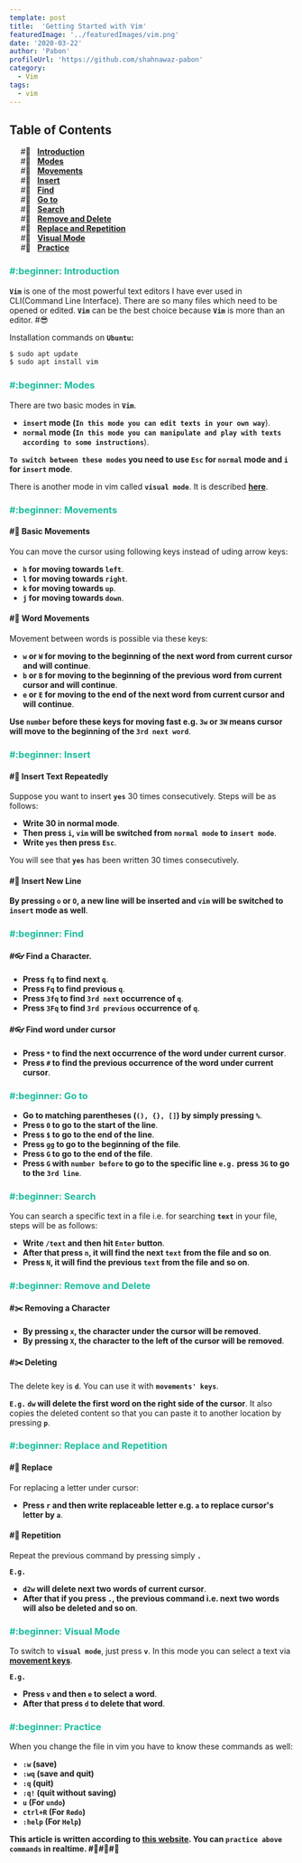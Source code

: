 ```yaml
---
template: post
title:  'Getting Started with Vim'
featuredImage: '../featuredImages/vim.png'
date: '2020-03-22'
author: 'Pabon'
profileUrl: 'https://github.com/shahnawaz-pabon'
category:
  - Vim
tags: 
  - vim
---
```


## Table of Contents
&nbsp;&nbsp;&nbsp;&nbsp; #:beginner: &nbsp; **[Introduction](#introduction)** <br/>
&nbsp;&nbsp;&nbsp;&nbsp; #:beginner: &nbsp; **[Modes](#modes)** <br/>
&nbsp;&nbsp;&nbsp;&nbsp; #:beginner: &nbsp; **[Movements](#movements)** <br/>
&nbsp;&nbsp;&nbsp;&nbsp; #:beginner: &nbsp; **[Insert](#insert)** <br/>
&nbsp;&nbsp;&nbsp;&nbsp; #:beginner: &nbsp; **[Find](#find)** <br/>
&nbsp;&nbsp;&nbsp;&nbsp; #:beginner: &nbsp; **[Go to](#goto)** <br/>
&nbsp;&nbsp;&nbsp;&nbsp; #:beginner: &nbsp; **[Search](#search)** <br/>
&nbsp;&nbsp;&nbsp;&nbsp; #:beginner: &nbsp; **[Remove and Delete](#remove-delete)** <br/>
&nbsp;&nbsp;&nbsp;&nbsp; #:beginner: &nbsp; **[Replace and Repetition](#replace-repetition)** <br/>
&nbsp;&nbsp;&nbsp;&nbsp; #:beginner: &nbsp; **[Visual Mode](#visual-mode)** <br/>
&nbsp;&nbsp;&nbsp;&nbsp; #:beginner: &nbsp; **[Practice](#practice)** <br/>

<h3 id="introduction" style="color: #1abc9c">#:beginner: Introduction</h3>

**`Vim`** is one of the most powerful text editors I have ever used in CLI(Command Line Interface). There are so many files which need to be opened or edited. **`Vim`** can be the best choice because **`Vim`** is more than an editor. #:sunglasses:


Installation commands on **`Ubuntu`:**

<div class=fakeMenu>
  <div class="fakeButtons fakeClose"></div>
  <div class="fakeButtons fakeMinimize"></div>
  <div class="fakeButtons fakeZoom"></div>
</div>

```bash
$ sudo apt update
$ sudo apt install vim
```

<h3 id="modes" style="color: #1abc9c">#:beginner: Modes</h3>

There are two basic modes in **`Vim`**.
- **`insert` mode (`In this mode you can edit texts in your own way`**).
- **`normal` mode (`In this mode you can manipulate and play with texts according to some instructions`**).

**`To switch between these modes` you need to use `Esc` for `normal` mode and `i` for `insert` mode**.

There is another mode in vim called **`visual mode`**. It is described **[here](#visual-mode)**.

<h3 id="movements" style="color: #1abc9c">#:beginner: Movements</h3>

#### #:walking: Basic Movements

You can move the cursor using following keys instead of uding arrow keys:

- **`h` for moving towards `left`**.
- **`l` for moving towards `right`**.
- **`k` for moving towards `up`**.
- **`j` for moving towards `down`**.

#### #:walking: Word Movements

Movement between words is possible via these keys:

- **`w` or `W` for moving to the beginning of the next word from current cursor and will continue**.
- **`b` or `B` for moving to the beginning of the previous word from current cursor and will continue**.
- **`e` or `E` for moving to the end of the next word from current cursor and will continue**.

**Use `number` before these keys for moving fast e.g. `3w` or `3W` means cursor will move to the beginning of the `3rd next word`**.

<h3 id="insert" style="color: #1abc9c">#:beginner: Insert</h3>

#### #:pencil: Insert Text Repeatedly

Suppose you want to insert **`yes`** 30 times consecutively. Steps will be as follows:

- **Write 30 in normal mode**.
- **Then press `i`, `vim` will be switched from `normal mode` to `insert mode`**.
- **Write `yes` then press `Esc`**.

You will see that **`yes`** has been written 30 times consecutively.

#### #:pencil: Insert New Line

**By pressing `o` or `O`, a new line will be inserted and `vim` will be switched to `insert` mode as well**.

<h3 id="find" style="color: #1abc9c">#:beginner: Find</h3>

#### #:eyeglasses: Find a Character.

- **Press `fq` to find next `q`**.
- **Press `Fq` to find previous `q`**.
- **Press `3fq` to find `3rd next` occurrence of `q`**.
- **Press `3Fq` to find `3rd previous` occurrence of `q`**.

#### #:eyeglasses: Find word under cursor

- **Press `*` to find the next occurrence of the word under current cursor**.
- **Press `#` to find the previous occurrence of the word under current cursor**.

<h3 id="goto" style="color: #1abc9c">#:beginner: Go to</h3>

- **Go to matching parentheses (`(), {}, []`) by simply pressing `%`**.
- **Press `0` to go to the start of the line**.
- **Press `$` to go to the end of the line**.
- **Press `gg` to go to the beginning of the file**.
- **Press `G` to go to the end of the file**.
- **Press `G` with `number before` to go to the specific line `e.g.` press `3G` to go to the `3rd line`**.

<h3 id="search" style="color: #1abc9c">#:beginner: Search</h3>

You can search a specific text in a file i.e. for searching **`text`** in your file, steps will be as follows:

- **Write `/text` and then hit `Enter` button**.
- **After that press `n`, it will find the next `text` from the file and so on**.
- **Press `N`, it will find the previous `text` from the file and so on**.

<h3 id="remove-delete" style="color: #1abc9c">#:beginner: Remove and Delete</h3>

#### #:scissors: Removing a Character

- **By pressing `x`, the character under the cursor will be removed**.
- **By pressing `X`, the character to the left of the cursor will be removed**.

#### #:scissors: Deleting

The delete key is **`d`**. You can use it with **`movements' keys`**.

**`E.g.` `dw` will delete the first word on the right side of the cursor**. It also copies the deleted content so that you can paste it to another location by pressing **`p`**.

<h3 id="replace-repetition" style="color: #1abc9c">#:beginner: Replace and Repetition</h3>

#### #:tractor: Replace

For replacing a letter under cursor:

- **Press `r` and then write replaceable letter e.g. `a` to replace cursor's letter by `a`**.

#### #:tractor: Repetition

Repeat the previous command by pressing simply **`.`**

**`E.g.`**

- **`d2w` will delete next two words of current cursor**.
- **After that if you press `.`, the previous command i.e. next two words will also be deleted and so on**.

<h3 id="visual-mode" style="color: #1abc9c">#:beginner: Visual Mode</h3>

To switch to **`visual mode`**, just press **`v`**. In this mode you can select a text via **[movement keys](#movements)**.

**`E.g.`**

- **Press `v` and then `e` to select a word**.
- **After that press `d` to delete that word**.

<h3 id="practice" style="color: #1abc9c">#:beginner: Practice</h3>

When you change the file in vim you have to know these commands as well:

- **`:w` (save)**
- **`:wq` (save and quit)**
- **`:q` (quit)**
- **`:q!` (quit without saving)**
- **`u` (For `undo`)**
- **`ctrl+R` (For `Redo`)**
- **`:help` (For `Help`)**

**This article is written according to [this website](https://www.openvim.com/). You can `practice above commands` in realtime. #:tada:#:tada:#:tada:**




